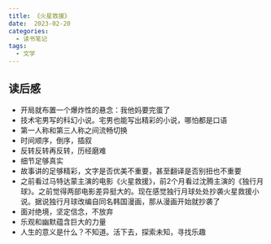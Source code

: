 ```yaml
---
title: 《火星救援》
date:  2023-02-20
categories:
  - 读书笔记
tags:
  - 文学
---
```


## 读后感
- 开局就布置一个爆炸性的悬念：我他妈要完蛋了
- 技术宅男写的科幻小说。宅男也能写出精彩的小说，哪怕都是口语
- 第一人称和第三人称之间流畅切换
- 时间顺序，倒序，插叙
- 反转反转再反转，历经磨难
- 细节足够真实
- 故事讲的足够精彩，文字是否优美不重要，甚至翻译是否别扭也不重要
- 之前看过马特达蒙主演的电影《火星救援》，前2个月看过沈腾主演的《独行月球》。之前觉得两部电影差异挺大的。现在感觉独行月球处处抄袭火星救援小说。据说独行月球改编自同名韩国漫画，那从漫画开始就抄袭了
- 面对绝境，坚定信念，不放弃
- 乐观和幽默蕴含巨大的力量
- 人生的意义是什么？不知道。活下去，探索未知，寻找乐趣



